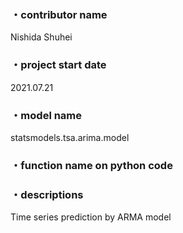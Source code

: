 ### ・contributor name
Nishida Shuhei
### ・project start date 
2021.07.21
### ・model name
statsmodels.tsa.arima.model
### ・function name on python code

### ・descriptions
Time series prediction by ARMA model